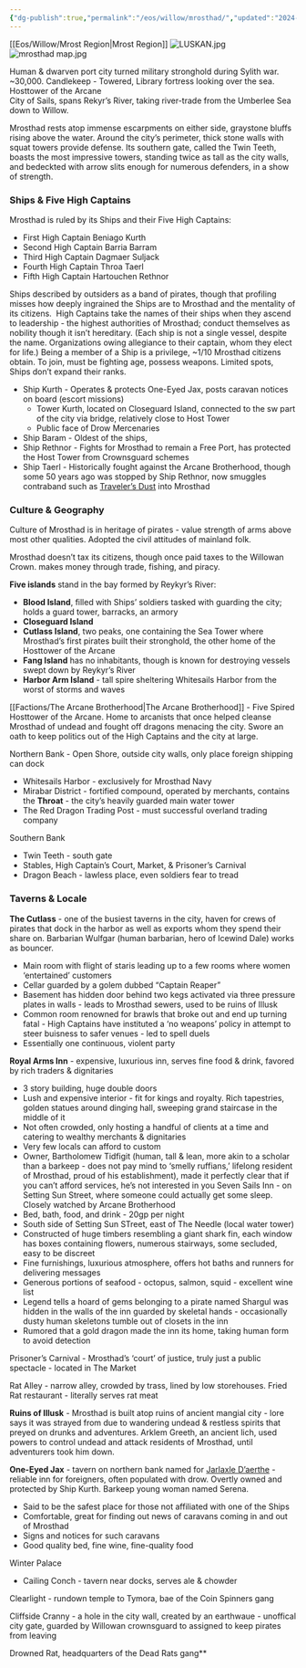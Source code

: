 ```yaml
---
{"dg-publish":true,"permalink":"/eos/willow/mrosthad/","updated":"2024-12-23T19:41:52.264-06:00"}
---
```


[[Eos/Willow/Mrost Region\|Mrost Region]]
![LUSKAN.jpg](/img/user/Images/LUSKAN.jpg)![mrosthad map.jpg](/img/user/Images/mrosthad%20map.jpg)

Human & dwarven port city turned military stronghold during Sylith war. ~30,000.
Candlekeep - Towered, Library fortress looking over the sea. 
Hosttower of the Arcane<br> 
	City of Sails, spans Rekyr’s River, taking river-trade from the Umberlee Sea down to Willow. 

Mrosthad rests atop immense escarpments on either side, graystone bluffs rising above the water. Around the city’s perimeter, thick stone walls with squat towers provide defense. Its southern gate, called the Twin Teeth, boasts the most impressive towers, standing twice as tall as the city walls, and bedeckted with arrow slits enough for numerous defenders, in a show of strength. 

### Ships & Five High Captains

Mrosthad is ruled by its Ships and their Five High Captains:
- First High Captain Beniago Kurth
- Second High Captain Barria Barram
- Third High Captain Dagmaer Suljack
- Fourth High Captain Throa Taerl
- Fifth High Captain Hartouchen Rethnor

Ships described by outsiders as a band of pirates, though that profiling misses how deeply ingrained the Ships are to Mrosthad and the mentality of its citizens. 
High Captains take the names of their ships when they ascend to leadership - the highest authorities of Mrosthad; conduct themselves as nobility though it isn’t hereditary.
(Each ship is not a single vessel, despite the name. Organizations owing allegiance to their captain, whom they elect for life.)
Being a member of a Ship is a privilege, ~1/10 Mrosthad citizens obtain. To join, must be fighting age, possess weapons. Limited spots, Ships don’t expand their ranks. 

- Ship Kurth - Operates & protects One-Eyed Jax, posts caravan notices on board (escort missions)
	- Tower Kurth, located on Closeguard Island, connected to the sw part of the city via bridge, relatively close to Host Tower
	- Public face of Drow Mercenaries
- Ship Baram - Oldest of the ships, 
- Ship Rethnor - Fights for Mrosthad to remain a Free Port, has protected the Host Tower from Crownsguard schemes
- Ship Taerl - Historically fought against the Arcane Brotherhood, though some 50 years ago was stopped by Ship Rethnor, now smuggles contraband such as [Traveler’s Dust](https://forgottenrealms.fandom.com/wiki/Traveler%27s_dust) into Mrosthad

### Culture & Geography

Culture of Mrosthad is in heritage of pirates - value strength of arms above most other qualities. Adopted the civil attitudes of mainland folk.  

Mrosthad doesn’t tax its citizens, though once paid taxes to the Willowan Crown. makes money through trade, fishing, and piracy. 

**Five islands** stand in the bay formed by Reykyr’s River:
- **Blood Island**, filled with Ships’ soldiers tasked with guarding the city; holds a guard tower, barracks, an armory
- **Closeguard Island**
- **Cutlass Island**, two peaks, one containing the Sea Tower where Mrosthad’s first pirates built their stronghold, the other home of the Hosttower of the Arcane
- **Fang Island** has no inhabitants, though is known for destroying vessels swept down by Reykyr’s River
- **Harbor Arm Island** - tall spire sheltering Whitesails Harbor from the worst of storms and waves

[[Factions/The Arcane Brotherhood\|The Arcane Brotherhood]] - Five Spired Hosttower of the Arcane. Home to arcanists that once helped cleanse Mrosthad of undead and fought off dragons menacing the city. Swore an oath to keep politics out of the High Captains and the city at large. 

Northern Bank - Open Shore, outside city walls, only place foreign shipping can dock
- Whitesails Harbor - exclusively for Mrosthad Navy
- Mirabar District - fortified compound, operated by merchants, contains the **Throat** - the city’s heavily guarded main water tower
- The Red Dragon Trading Post - must successful overland trading company

Southern Bank
- Twin Teeth - south gate
- Stables, High Captain’s Court, Market, & Prisoner’s Carnival
- Dragon Beach - lawless place, even soldiers fear to tread

### Taverns & Locale

**The Cutlass** - one of the busiest taverns in the city, haven for crews of pirates that dock in the harbor as well as exports whom they spend their share on. Barbarian Wulfgar (human barbarian, hero of Icewind Dale) works as bouncer.
- Main room with flight of staris leading up to a few rooms where women ‘entertained’ customers
- Cellar guarded by a golem dubbed “Captain Reaper”
- Basement has hidden door behind two kegs activated via three pressure plates in walls - leads to Mrosthad sewers, used to be ruins of Illusk
- Common room renowned for brawls that broke out and end up turning fatal - High Captains have instituted a ‘no weapons’ policy in attempt to steer buisness to safer venues - led to spell duels
- Essentially one continuous, violent party

**Royal Arms Inn** - expensive, luxurious inn, serves fine food & drink, favored by rich traders & dignitaries
- 3 story building, huge double doors
- Lush and expensive interior - fit for kings and royalty. Rich tapestries, golden statues around dinging hall, sweeping grand staircase in the middle of it
- Not often crowded, only hosting a handful of clients at a time and catering to wealthy merchants & dignitaries
- Very few locals can afford to custom
- Owner, Bartholomew Tidfigit (human, tall & lean, more akin to a scholar than a barkeep - does not pay mind to ‘smelly ruffians,’ lifelong resident of Mrosthad, proud of his establishment), made it perfectly clear that if you can’t afford services, he’s not interested in you
Seven Sails Inn - on Setting Sun Street, where someone could actually get some sleep. Closely watched by Arcane Brotherhood
- Bed, bath, food, and drink - 20gp per night
- South side of Setting Sun STreet, east of The Needle (local water tower)
- Constructed of huge timbers resembling a giant shark fin, each window has boxes containing flowers, numerous stairways, some secluded, easy to be discreet
- Fine furnishings, luxurious atmosphere, offers hot baths and runners for delivering messages
- Generous portions of seafood - octopus, salmon, squid - excellent wine list
- Legend tells a hoard of gems belonging to a pirate named Shargul was hidden in the walls of the inn guarded by skeletal hands - occasionally dusty human skeletons tumble out of closets in the inn
- Rumored that a gold dragon made the inn its home, taking human form to avoid detection

Prisoner’s Carnival - Mrosthad’s ‘court’ of justice, truly just a public spectacle - located in The Market

Rat Alley - narrow alley, crowded by trass, lined by low storehouses. Fried Rat restaurant - literally serves rat meat

**Ruins of Illusk** - Mrosthad is built atop ruins of ancient mangial city - lore says it was strayed from due to wandering undead & restless spirits that preyed on drunks and adventures. Arklem Greeth, an ancient lich, used powers to control undead and attack residents of Mrosthad, until adventurers took him down.

**One-Eyed Jax** - tavern on northern bank named for [Jarlaxle D’aerthe](https://forgottenrealms.fandom.com/wiki/Jarlaxle#cite_note-RotK-p289-290-29) - reliable inn for foreigners, often populated with drow. Overtly owned and protected by Ship Kurth. Barkeep young woman named Serena.
- Said to be the safest place for those not affiliated with one of the Ships
- Comfortable, great for finding out news of caravans coming in and out of Mrosthad
- Signs and notices for such caravans
- Good quality bed, fine wine, fine-quality food

Winter Palace 
- Cailing Conch - tavern near docks, serves ale & chowder

Clearlight - rundown temple to Tymora, bae of the Coin Spinners gang

Cliffside Cranny - a hole in the city wall, created by an earthwaue - unoffical city gate, guarded by Willowan crownsguard to assigned to keep pirates from leaving

Drowned Rat, headquarters of the Dead Rats gang**

